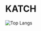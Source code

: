 # KATCH 
![Top Langs](https://github-readme-stats.vercel.app/api/top-langs/?username=ka-chng&layout=donut&theme=dark)



